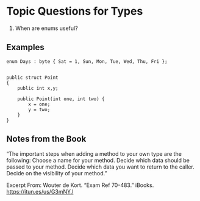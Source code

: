 # Topic Questions for Types

1. When are enums useful?


## Examples

```
enum Days : byte { Sat = 1, Sun, Mon, Tue, Wed, Thu, Fri };
```

```

public struct Point 
{
    public int x,y;

    public Point(int one, int two) {
        x = one;
        y = two;
    }
}

```

## Notes from the Book

“The important steps when adding a method to your own type are the following:
Choose a name for your method.
Decide which data should be passed to your method.
Decide which data you want to return to the caller.
Decide on the visibility of your method.”

Excerpt From: Wouter de Kort. “Exam Ref 70-483.” iBooks. https://itun.es/us/G3mNY.l